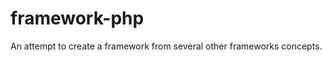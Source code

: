 framework-php
=============

An attempt to create a framework from several other frameworks concepts.
